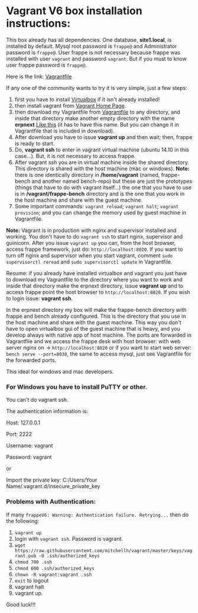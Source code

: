 # Vagrant V6 box installation instructions:
This box already has all dependencies. One database, **site1.local**, is installed by default. Mysql root password is `frappe@` and Administrator password is `frappe@`. User frappe is not necessary because frappe was installed with user `vagrant` and password `vagrant`. But if you must to know user frappe password is `frappe@`. 

Here is the link: [Vagrantfile](https://github.com/frappe/erpnext_vagrant)

If any one of the community wants to try it is very simple, just a few steps:

1. first you have to install [Virtualbox](https://www.virtualbox.org) if it isn't already installed!
2. then install vagrant from [Vagrant Home Page](https://www.vagrantup.com).
3. then download my Vagrantfile from [Vagrantfile](https://meocloud.pt/link/60770b07-eab8-4601-91c5-aee9d9ade3af/Vagrantfile/) to any directory, and inside that directory make another empty directory with the name **erpnext** [Like this](https://meocloud.pt/link/a20b19b2-50d3-46c1-9b6d-976869e0185c/erpnext_dir.png/) (it has to have this name. But you can change it in Vagrantfile that is included in download).
4. After download you have to issue **vagrant up** and then wait; then, frappe is ready to start.
5. Do, **vagrant ssh** to enter in vagrant virtual machine (ubuntu 14.10 in this case...). But, it is not necessary to access frappe.
6. After vagrant ssh you are in virtual machine inside the shared directory. This directory is shared with the host machine (mac or windows). **Note:** there is one identically directory in **/home/vagrant** (named, frappe-bench and another named bench-repo) but these are just the prototypes (things that have to do with vagrant itself...) the one that you have to use is in **/vagrant/frappe-bench** directory and is the one that you work in the host machine and share with the guest machine.
8. Some important commands: `vagrant reload`; `vagrant halt`; `vagrant provision`; and you can change the memory used by guest machine in Vagrantfile.

**Note:** Vagrant is in production with nginx and supervisor installed and working. You don't have to do `vagrant ssh` to start nginx, supervisor and guinicorn. After you issue `vagrant up` you can, from the host browser, access frappe framework, just do: `http://localhost:8020`.
If you want to turn off nginx and supervisor when you start vagrant, comment `sudo supervisorctl reread` and `sudo supervisorctl update` in Vagrantfile.

Resume: if you already have installed virtualbox and vagrant you just have to download my Vagrantfile to the directory where you want to work and inside that directory make the erpnext directory, issue **vagrant up** and to access frappe point the host browser to `http://localhost:8020`. If you wish to login issue: **vagrant ssh**.

In the erpnext directory my box will make the frappe-bench directory with frappe and bench already configured. This is the directory that you use in the host machine and share with the guest machine. This way you don't have to open virtualbox gui of the guest machine that is heavy, and you develop always with native app of host machine. The ports are forwarded in Vagrantfile and we access the frappe desk with host browser: with web server nginx on -> `http://localhost:8020` or if you want to start web server: `bench serve --port=8030`, the same to access mysql, just see Vagrantfile for the forwarded ports.

This ideal for windows and mac developers.

### For Windows you have to install PuTTY or other.
You can't do vagrant ssh. 

The authentication information is:

Host: 127.0.0.1

Port: 2222

Username: vagrant

Password: vagrant

or

Import the private key: C:/Users/Your Name/.vagrant.d/insecure_private_key

### Problems with Authentication:
If many `frappeV6: Warning: Authentication failure. Retrying...` then do the following:

1. `vagrant up`
2. login with `vagrant ssh`. Password is vagrant.
3. `wget https://raw.githubusercontent.com/mitchellh/vagrant/master/keys/vagrant.pub -O .ssh/authorized_keys`
4. `chmod 700 .ssh`
5. `chmod 600 .ssh/authorized_keys`
6. `chown -R vagrant:vagrant .ssh`
7. `exit` to logout
8. vagrant halt
9. vagrant up.
 
 
Good luck!!!